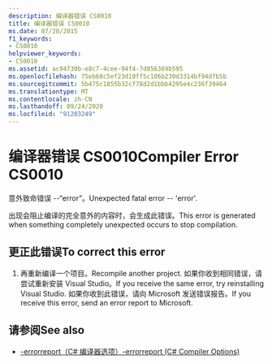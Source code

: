 ```yaml
---
description: 编译器错误 CS0010
title: 编译器错误 CS0010
ms.date: 07/20/2015
f1_keywords:
- CS0010
helpviewer_keywords:
- CS0010
ms.assetid: ac94730b-e8c7-4cee-94f4-7d856369b595
ms.openlocfilehash: 75eb68c5ef23d10ff5c106b230d3314bf94dfb5b
ms.sourcegitcommit: 5b475c1855b32cf78d2d1bbb4295e4c236f39464
ms.translationtype: MT
ms.contentlocale: zh-CN
ms.lasthandoff: 09/24/2020
ms.locfileid: "91203249"
---
```

# <a name="compiler-error-cs0010"></a><span data-ttu-id="b42c8-103">编译器错误 CS0010</span><span class="sxs-lookup"><span data-stu-id="b42c8-103">Compiler Error CS0010</span></span>

<span data-ttu-id="b42c8-104">意外致命错误 --“error”。</span><span class="sxs-lookup"><span data-stu-id="b42c8-104">Unexpected fatal error -- 'error'.</span></span>  
  
 <span data-ttu-id="b42c8-105">出现会阻止编译的完全意外的内容时，会生成此错误。</span><span class="sxs-lookup"><span data-stu-id="b42c8-105">This error is generated when something completely unexpected occurs to stop compilation.</span></span>  
  
## <a name="to-correct-this-error"></a><span data-ttu-id="b42c8-106">更正此错误</span><span class="sxs-lookup"><span data-stu-id="b42c8-106">To correct this error</span></span>  
  
1. <span data-ttu-id="b42c8-107">再重新编译一个项目。</span><span class="sxs-lookup"><span data-stu-id="b42c8-107">Recompile another project.</span></span> <span data-ttu-id="b42c8-108">如果你收到相同错误，请尝试重新安装 Visual Studio。</span><span class="sxs-lookup"><span data-stu-id="b42c8-108">If you receive the same error, try reinstalling Visual Studio.</span></span> <span data-ttu-id="b42c8-109">如果你收到此错误，请向 Microsoft 发送错误报告。</span><span class="sxs-lookup"><span data-stu-id="b42c8-109">If you receive this error, send an error report to Microsoft.</span></span>  
  
## <a name="see-also"></a><span data-ttu-id="b42c8-110">请参阅</span><span class="sxs-lookup"><span data-stu-id="b42c8-110">See also</span></span>

- [<span data-ttu-id="b42c8-111">-errorreport（C# 编译器选项）</span><span class="sxs-lookup"><span data-stu-id="b42c8-111">-errorreport (C# Compiler Options)</span></span>](../language-reference/compiler-options/errorreport-compiler-option.md)
